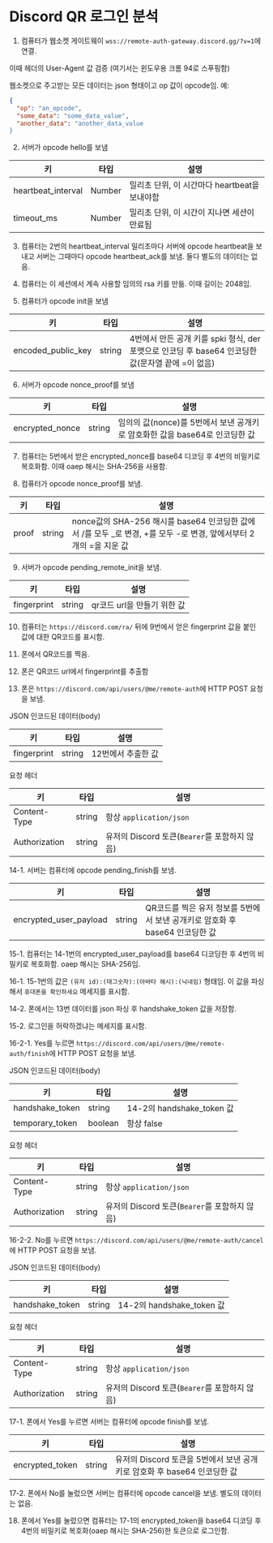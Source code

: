 # Discord QR 로그인 분석

1. 컴퓨터가 웹소켓 게이트웨이 `wss://remote-auth-gateway.discord.gg/?v=1`에 연결.

이때 헤더의 User-Agent 값 검증 (여기서는 윈도우용 크롬 94로 스푸핑함)

웹소켓으로 주고받는 모든 데이터는 json 형태이고 op 값이 opcode임. 예:

```json
{
  "op": "an_opcode",
  "some_data": "some_data_value",
  "another_data": "another_data_value
}
```

2. 서버가 opcode hello를 보냄

| 키 | 타입 | 설명 |
| --- | --- | --- |
| heartbeat_interval | Number | 밀리초 단위, 이 시간마다 heartbeat을 보내야함 |
| timeout_ms | Number | 밀리초 단위, 이 시간이 지나면 세션이 만료됨 |

3. 컴퓨터는 2번의 heartbeat_interval 밀리초마다 서버에 opcode heartbeat을 보내고 서버는 그때마다 opcode heartbeat_ack를 보냄. 둘다 별도의 데이터는 없음.

4. 컴퓨터는 이 세션에서 계속 사용할 임의의 rsa 키를 만듦. 이때 길이는 2048임.

5. 컴퓨터가 opcode init을 보냄

| 키 | 타입 | 설명 |
| --- | --- | --- |
| encoded_public_key | string | 4번에서 만든 공개 키를 spki 형식, der 포맷으로 인코딩 후 base64 인코딩한 값(문자열 끝에 =이 없음) |

6. 서버가 opcode nonce_proof를 보냄

| 키 | 타입 | 설명 |
| --- | --- | --- |
| encrypted_nonce | string | 임의의 값(nonce)를 5번에서 보낸 공개키로 암호화한 값을 base64로 인코딩한 값 |

7. 컴퓨터는 5번에서 받은 encrypted_nonce를 base64 디코딩 후 4번의 비밀키로 복호화함. 이때 oaep 해시는 SHA-256을 사용함.

8. 컴퓨터가 opcode nonce_proof를 보냄.

| 키 | 타입 | 설명 |
| --- | --- | --- |
| proof | string | nonce값의 SHA-256 해시를 base64 인코딩한 값에서 /를 모두 \_로 변경, +를 모두 -로 변경, 앞에서부터 2개의 =을 지운 값 |

9. 서버가 opcode pending_remote_init을 보냄.

| 키 | 타입 | 설명 |
| --- | --- | --- |
| fingerprint | string | qr코드 url을 만들기 위한 값 |

10. 컴퓨터는 `https://discord.com/ra/` 뒤에 9번에서 얻은 fingerprint 값을 붙인 값에 대한 QR코드를 표시함.

11. 폰에서 QR코드를 찍음.

12. 폰은 QR코드 url에서 fingerprint를 추출함

13. 폰은 `https://discord.com/api/users/@me/remote-auth`에 HTTP POST 요청을 보냄.

JSON 인코드된 데이터(body)

| 키 | 타입 | 설명 |
| --- | --- | --- |
| fingerprint | string | 12번에서 추출한 값 |

요청 헤더

| 키 | 타입 | 설명 |
| --- | --- | --- |
| Content-Type | string | 항상 `application/json` |
| Authorization | string | 유저의 Discord 토큰(`Bearer`를 포함하지 않음) |

14-1. 서버는 컴퓨터에 opcode pending_finish를 보냄.

| 키 | 타입 | 설명 |
| --- | --- | --- |
| encrypted_user_payload | string | QR코드를 찍은 유저 정보를 5번에서 보낸 공개키로 암호화 후 base64 인코딩한 값 |

15-1. 컴퓨터는 14-1번의 encrypted_user_payload를 base64 디코딩한 후 4번의 비밀키로 복호화함. oaep 해시는 SHA-256임.

16-1. 15-1번의 값은 `(유저 id):(태그숫자):(아바타 해시):(닉네임)` 형태임. 이 값을 파싱해서 `휴대폰을 확인하세요` 메세지를 표시함.

14-2. 폰에서는 13번 데이터를 json 파싱 후 handshake_token 값을 저장함.

15-2. 로그인을 허락하겠냐는 메세지를 표시함.

16-2-1. Yes를 누르면 `https://discord.com/api/users/@me/remote-auth/finish`에 HTTP POST 요청을 보냄.

JSON 인코드된 데이터(body)

| 키 | 타입 | 설명 |
| --- | --- | --- |
| handshake_token | string | 14-2의 handshake_token 값 |
| temporary_token | boolean | 항상 false |

요청 헤더

| 키 | 타입 | 설명 |
| --- | --- | --- |
| Content-Type | string | 항상 `application/json` |
| Authorization | string | 유저의 Discord 토큰(`Bearer`를 포함하지 않음) |

16-2-2. No를 누르면 `https://discord.com/api/users/@me/remote-auth/cancel`에 HTTP POST 요청을 보냄.

JSON 인코드된 데이터(body)

| 키 | 타입 | 설명 |
| --- | --- | --- |
| handshake_token | string | 14-2의 handshake_token 값 |

요청 헤더

| 키 | 타입 | 설명 |
| --- | --- | --- |
| Content-Type | string | 항상 `application/json` |
| Authorization | string | 유저의 Discord 토큰(`Bearer`를 포함하지 않음) |

17-1. 폰에서 Yes를 누르면 서버는 컴퓨터에 opcode finish를 보냄.

| 키 | 타입 | 설명 |
| --- | --- | --- |
| encrypted_token | string | 유저의 Discord 토큰을 5번에서 보낸 공개키로 암호화 후 base64 인코딩한 값 |

17-2. 폰에서 No를 눌렀으면 서버는 컴퓨터에 opcode cancel을 보냄. 별도의 데이터는 없음.

18. 폰에서 Yes를 눌렀으면 컴퓨터는 17-1의 encrypted_token을 base64 디코딩 후 4번의 비밀키로 복호화(oaep 해시는 SHA-256)한 토큰으로 로그인함.
